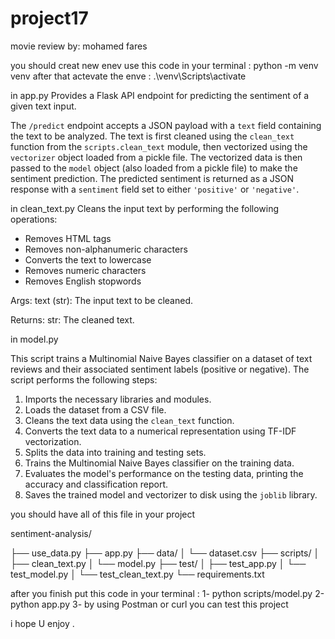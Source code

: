 # project17
movie review 
by: mohamed fares

you should creat new enev 
use this code in your terminal : python -m venv venv
after that actevate the enve : .\venv\Scripts\activate




in app.py
Provides a Flask API endpoint for predicting the sentiment of a given text input.

The `/predict` endpoint accepts a JSON payload with a `text` field containing the text to be analyzed. The text is first cleaned using the `clean_text` function from the `scripts.clean_text` module, then vectorized using the `vectorizer` object loaded from a pickle file. The vectorized data is then passed to the `model` object (also loaded from a pickle file) to make the sentiment prediction. The predicted sentiment is returned as a JSON response with a `sentiment` field set to either `'positive'` or `'negative'`.

in clean_text.py
Cleans the input text by performing the following operations:
- Removes HTML tags
- Removes non-alphanumeric characters
- Converts the text to lowercase
- Removes numeric characters
- Removes English stopwords

Args:
    text (str): The input text to be cleaned.

Returns:
    str: The cleaned text.


in model.py

This script trains a Multinomial Naive Bayes classifier on a dataset of text reviews and their associated sentiment labels (positive or negative). The script performs the following steps:

1. Imports the necessary libraries and modules.
2. Loads the dataset from a CSV file.
3. Cleans the text data using the `clean_text` function.
4. Converts the text data to a numerical representation using TF-IDF vectorization.
5. Splits the data into training and testing sets.
6. Trains the Multinomial Naive Bayes classifier on the training data.
7. Evaluates the model's performance on the testing data, printing the accuracy and classification report.
8. Saves the trained model and vectorizer to disk using the `joblib` library.

you should have all of this file in your project

sentiment-analysis/

├── use_data.py
├── app.py
├── data/
│   └── dataset.csv
├── scripts/
│   ├── clean_text.py
│   └── model.py
├── test/
│   ├── test_app.py
│   └── test_model.py
│   └── test_clean_text.py
└── requirements.txt



after you finish put this code in your terminal :
1- python scripts/model.py
2-python app.py
3- by using Postman  or curl you can test this project 


i hope U enjoy .

